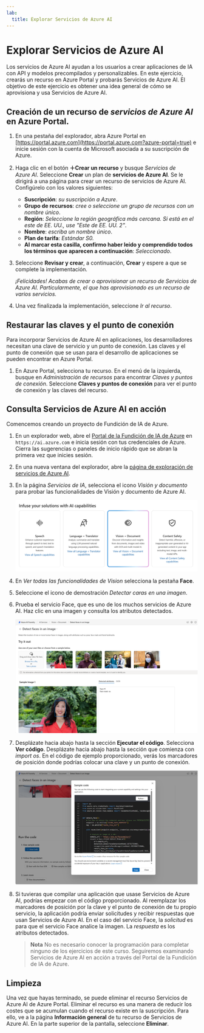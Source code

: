 ```yaml
---
lab:
  title: Explorar Servicios de Azure AI
---
```


# Explorar Servicios de Azure AI

Los servicios de Azure AI ayudan a los usuarios a crear aplicaciones de IA con API y modelos precompilados y personalizables. En este ejercicio, crearás un recurso en Azure Portal y probarás Servicios de Azure AI. El objetivo de este ejercicio es obtener una idea general de cómo se aprovisiona y usa Servicios de Azure AI.

## Creación de un recurso de *servicios de Azure AI* en Azure Portal.

1. En una pestaña del explorador, abra Azure Portal en [https://portal.azure.com](https://portal.azure.com?azure-portal=true) e inicie sesión con la cuenta de Microsoft asociada a su suscripción de Azure.

1. Haga clic en el botón **&#65291;Crear un recurso** y busque *Servicios de Azure AI*. Seleccione **Crear** un plan de **servicios de Azure AI**. Se le dirigirá a una página para crear un recurso de servicios de Azure AI. Configúrelo con los valores siguientes:
    - **Suscripción**: *su suscripción a Azure*.
    - **Grupo de recursos**: *cree o seleccione un grupo de recursos con un nombre único*.
    - **Región**: *Seleccione la región geográfica más cercana. Si está en el este de EE. UU., use "Este de EE. UU. 2"*.
    - **Nombre**: *escriba un nombre único*.
    - **Plan de tarifa**: *Estándar S0.*
    - **Al marcar esta casilla, confirmo haber leído y comprendido todos los términos que aparecen a continuación**: *Seleccionado*.

1. Seleccione **Revisar y crear**, a continuación, **Crear** y espere a que se complete la implementación.

    *¡Felicidades! Acabas de crear o aprovisionar un recurso de Servicios de Azure AI. Particularmente, el que has aprovisionado es un recurso de varios servicios.*

1. Una vez finalizada la implementación, seleccione *Ir al recurso*. 

## Restaurar las claves y el punto de conexión

Para incorporar Servicios de Azure AI en aplicaciones, los desarrolladores necesitan una clave de servicio y un punto de conexión. Las claves y el punto de conexión que se usan para el desarrollo de aplicaciones se pueden encontrar en Azure Portal. 

1. En Azure Portal, selecciona tu recurso. En el menú de la izquierda, busque en *Administración de recursos* para encontrar *Claves y puntos de conexión*. Seleccione **Claves y puntos de conexión** para ver el punto de conexión y las claves del recurso. 

## Consulta Servicios de Azure AI en acción

Comencemos creando un proyecto de Fundición de IA de Azure.

1. En un explorador web, abre el [Portal de la Fundición de IA de Azure](https://ai.azure.com) en `https://ai.azure.com` e inicia sesión con tus credenciales de Azure. Cierra las sugerencias o paneles de inicio rápido que se abran la primera vez que inicies sesión.
 
1. En una nueva ventana del explorador, abre la [página de exploración de servicios de Azure AI](https://ai.azure.com/explore/aiservices).

1. En la página *Servicios de IA*, selecciona el icono *Visión y documento* para probar las funcionalidades de Visión y documento de Azure AI.

    ![Captura de pantalla del icono Visión y documento seleccionado en la página Servicios de IA.](./media/vision-document-tile.png)

1. En *Ver todas las funcionalidades de Vision* selecciona la pestaña **Face**. 

1. Seleccione el icono de demostración *Detectar caras en una imagen*. 

1. Prueba el servicio Face, que es uno de los muchos servicios de Azure AI. Haz clic en una imagen y consulta los atributos detectados. 

    ![Captura de pantalla de la demostración de detección de caras en el Portal de la Fundición de IA de Azure.](./media/detect-faces-demo.png)

1. Desplázate hacia abajo hasta la sección **Ejecutar el código**. Selecciona **Ver código**. Desplázate hacia abajo hasta la sección que comienza con *import os*. En el código de ejemplo proporcionado, verás los marcadores de posición donde podrías colocar una clave y un punto de conexión.

    ![Captura de pantalla de la pantalla Ver código con una vista de los marcadores de posición de código para la clave y el punto de conexión.](./media/view-code-example.png) 

1. Si tuvieras que compilar una aplicación que usase Servicios de Azure AI, podrías empezar con el código proporcionado. Al reemplazar los marcadores de posición por la clave y el punto de conexión de tu propio servicio, la aplicación podría enviar solicitudes y recibir respuestas que usan Servicios de Azure AI. En el caso del servicio Face, la *solicitud* es para que el servicio Face analice la imagen. La *respuesta* es los atributos detectados. 

    >**Nota** No es necesario conocer la programación para completar ninguno de los ejercicios de este curso. Seguiremos examinando Servicios de Azure AI en acción a través del Portal de la Fundición de IA de Azure.  
 
## Limpieza 

Una vez que hayas terminado, se puede eliminar el recurso Servicios de Azure AI de Azure Portal. Eliminar el recurso es una manera de reducir los costes que se acumulan cuando el recurso existe en la suscripción. Para ello, ve a la página **Información general** de tu recurso de Servicios de Azure AI. En la parte superior de la pantalla, seleccione **Eliminar**.

